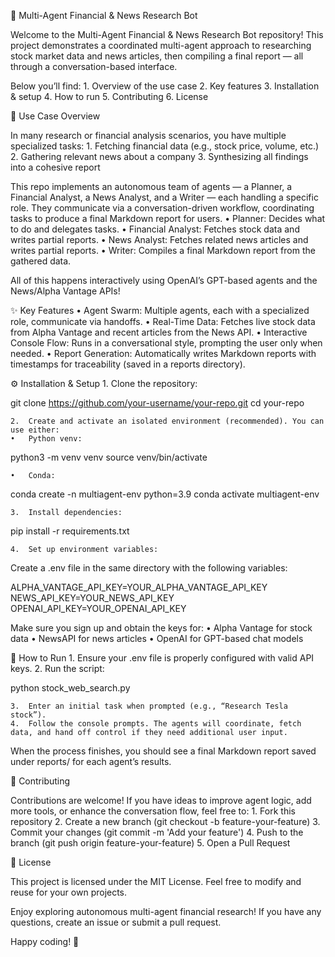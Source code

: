 🤖 Multi-Agent Financial & News Research Bot

Welcome to the Multi-Agent Financial & News Research Bot repository! This project demonstrates a coordinated multi-agent approach to researching stock market data and news articles, then compiling a final report — all through a conversation-based interface.

Below you’ll find:
	1.	Overview of the use case
	2.	Key features
	3.	Installation & setup
	4.	How to run
	5.	Contributing
	6.	License

🔎 Use Case Overview

In many research or financial analysis scenarios, you have multiple specialized tasks:
	1.	Fetching financial data (e.g., stock price, volume, etc.)
	2.	Gathering relevant news about a company
	3.	Synthesizing all findings into a cohesive report

This repo implements an autonomous team of agents — a Planner, a Financial Analyst, a News Analyst, and a Writer — each handling a specific role. They communicate via a conversation-driven workflow, coordinating tasks to produce a final Markdown report for users.
	•	Planner: Decides what to do and delegates tasks.
	•	Financial Analyst: Fetches stock data and writes partial reports.
	•	News Analyst: Fetches related news articles and writes partial reports.
	•	Writer: Compiles a final Markdown report from the gathered data.

All of this happens interactively using OpenAI’s GPT-based agents and the News/Alpha Vantage APIs!

✨ Key Features
	•	Agent Swarm: Multiple agents, each with a specialized role, communicate via handoffs.
	•	Real-Time Data: Fetches live stock data from Alpha Vantage and recent articles from the News API.
	•	Interactive Console Flow: Runs in a conversational style, prompting the user only when needed.
	•	Report Generation: Automatically writes Markdown reports with timestamps for traceability (saved in a reports directory).

⚙️ Installation & Setup
	1.	Clone the repository:

git clone https://github.com/your-username/your-repo.git
cd your-repo


	2.	Create and activate an isolated environment (recommended). You can use either:
	•	Python venv:

python3 -m venv venv
source venv/bin/activate


	•	Conda:

conda create -n multiagent-env python=3.9
conda activate multiagent-env


	3.	Install dependencies:

pip install -r requirements.txt


	4.	Set up environment variables:
Create a .env file in the same directory with the following variables:

ALPHA_VANTAGE_API_KEY=YOUR_ALPHA_VANTAGE_API_KEY
NEWS_API_KEY=YOUR_NEWS_API_KEY
OPENAI_API_KEY=YOUR_OPENAI_API_KEY

Make sure you sign up and obtain the keys for:
	•	Alpha Vantage for stock data
	•	NewsAPI for news articles
	•	OpenAI for GPT-based chat models

🚀 How to Run
	1.	Ensure your .env file is properly configured with valid API keys.
	2.	Run the script:

python stock_web_search.py


	3.	Enter an initial task when prompted (e.g., “Research Tesla stock”).
	4.	Follow the console prompts. The agents will coordinate, fetch data, and hand off control if they need additional user input.

When the process finishes, you should see a final Markdown report saved under reports/ for each agent’s results.

🤝 Contributing

Contributions are welcome! If you have ideas to improve agent logic, add more tools, or enhance the conversation flow, feel free to:
	1.	Fork this repository
	2.	Create a new branch (git checkout -b feature-your-feature)
	3.	Commit your changes (git commit -m 'Add your feature')
	4.	Push to the branch (git push origin feature-your-feature)
	5.	Open a Pull Request

📝 License

This project is licensed under the MIT License. Feel free to modify and reuse for your own projects.

Enjoy exploring autonomous multi-agent financial research!
If you have any questions, create an issue or submit a pull request.

Happy coding! 🎉
